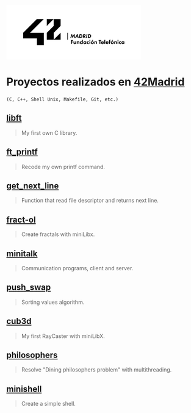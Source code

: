![42Madrid](/logo%2042Madrid.png)

# Proyectos realizados en [42Madrid](https://www.42madrid.com/)
`(C, C++, Shell Unix, Makefile, Git, etc.)`

## [libft](https://github.com/ivanoriola/42/tree/main/libft)
> My first own C library.

## [ft_printf](https://github.com/ivanoriola/42/tree/main/ft_printf)
> Recode my own printf command.

## [get_next_line](https://github.com/ivanoriola/42/tree/main/get_next_line)
> Function that read file descriptor and returns next line.

## [fract-ol](https://github.com/ivanoriola/42/tree/main/fract-ol)
> Create fractals with miniLibx.

## [minitalk](https://github.com/ivanoriola/42/tree/main/minitalk)
> Communication programs, client and server.

## [push_swap](https://github.com/ivanoriola/42/tree/main/push_swap)
> Sorting values algorithm.

## [cub3d](https://github.com/ivanoriola/42/tree/main/cub3d)
> My first RayCaster with miniLibX.

## [philosophers](https://github.com/ivanoriola/42/tree/main/philosophers)
> Resolve "Dining philosophers problem" with multithreading.

## [minishell](https://github.com/ivanoriola/42/tree/main/minishell)
> Create a simple shell.
